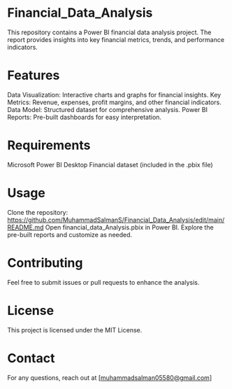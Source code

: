 # Financial_Data_Analysis
This repository contains a Power BI financial data analysis project. The report provides insights into key financial metrics, trends, and performance indicators.

# Features
Data Visualization: Interactive charts and graphs for financial insights.
Key Metrics: Revenue, expenses, profit margins, and other financial indicators.
Data Model: Structured dataset for comprehensive analysis.
Power BI Reports: Pre-built dashboards for easy interpretation.

# Requirements
Microsoft Power BI Desktop
Financial dataset (included in the .pbix file)

# Usage
Clone the repository:
https://github.com/MuhammadSalmanS/Financial_Data_Analysis/edit/main/README.md
Open financial_data_Analysis.pbix in Power BI.
Explore the pre-built reports and customize as needed.

# Contributing
Feel free to submit issues or pull requests to enhance the analysis.

# License
This project is licensed under the MIT License.

# Contact
For any questions, reach out at [muhammadsalman05580@gmail.com]
